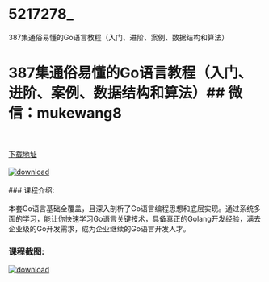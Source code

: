 # 5217278_
387集通俗易懂的Go语言教程（入门、进阶、案例、数据结构和算法）
# 387集通俗易懂的Go语言教程（入门、进阶、案例、数据结构和算法）## 微信：mukewang8
<br/></br>[下载地址](http://www.36tz.cn/article/5217278 "下载地址")
<br/></br>[![download](http://36tz.cn/muke_img/2020_12_1-133.png "下载地址")](http://www.36tz.cn/article/5217278 "下载地址")
<br/></br>### 课程介绍:<br/></br>本套Go语言基础全覆盖，且深入剖析了Go语言编程思想和底层实现。通过系统多面的学习，能让你快速学习Go语言关键技术，具备真正的Golang开发经验，满去企业级的Go开发需求，成为企业继续的Go语言开发人才。

### 课程截图:
[![download](http://36tz.cn/muke_img/2020_12_2-125.png "下载地址")](http://www.36tz.cn/article/5217278 "下载地址")
